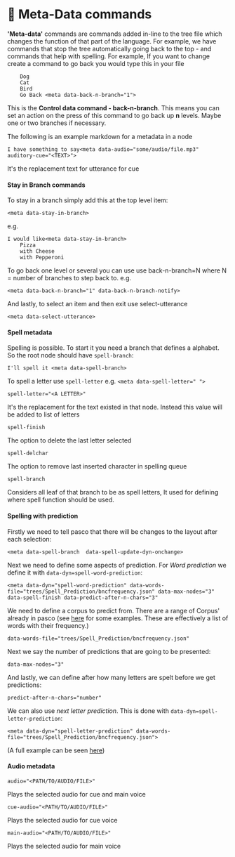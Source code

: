 # 🚀 Meta-Data commands

**'Meta-data'** commands are commands added in-line to the tree file which changes the function of that part of the language. For example, we have commands that stop the tree automatically going back to the top - and commands that help with spelling. For example, If you want to change create a command to go back you would type this in your file

```Animals
	Dog
	Cat
	Bird
	Go Back <meta data-back-n-branch="1">	   			
```

This is the **Control data command - back-n-branch**. This means you can set an action on the press of this command to go back up **n** levels. Maybe one or two branches if necessary.

The following is an example markdown for a metadata in a node

	I have something to say<meta data-audio="some/audio/file.mp3" auditory-cue="<TEXT>">

It's the replacement text for utterance for cue

#### Stay in Branch commands

To stay in a branch simply add this at the top level item:

	<meta data-stay-in-branch>

e.g.

	I would like<meta data-stay-in-branch>
		Pizza
		with Cheese
		with Pepperoni 

To go back one level or several you can use use back-n-branch=N where N = number of branches to step back to. e.g. 

	<meta data-back-n-branch="1" data-back-n-branch-notify>

And lastly, to select an item and then exit use select-utterance

	<meta data-select-utterance>

#### Spell metadata

Spelling is possible. To start it you need a branch that defines a alphabet. So the root node should have `spell-branch`:

	I'll spell it <meta data-spell-branch>
	
To spell a letter use `spell-letter` e.g. `<meta data-spell-letter=" ">`

	spell-letter="<A LETTER>"

It's the replacement for the text existed in that node. Instead this value will be added to list of letters

	spell-finish

The option to delete the last letter selected

	spell-delchar

The option to remove last inserted character in spelling queue

	spell-branch

Considers all leaf of that branch to be as spell letters, It used for defining where spell function should be used.

#### Spelling with prediction

Firstly we need to tell pasco that there will be changes to the layout after each selection:

	<meta data-spell-branch  data-spell-update-dyn-onchange>

Next we need to define some aspects of prediction. For *Word prediction* we define it with `data-dyn=spell-word-prediction`:


	<meta data-dyn="spell-word-prediction" data-words-file="trees/Spell_Prediction/bncfrequency.json" data-max-nodes="3" data-spell-finish data-predict-after-n-chars="3"
	
We need to define a corpus to predict from. There are a range of Corpus' already in pasco (see [here](https://github.com/AceCentre/pasco/tree/master/html/trees/Spell_Prediction) for some examples. These are effectively a list of words with their frequency.) 

	data-words-file="trees/Spell_Prediction/bncfrequency.json" 

Next we say the number of predictions that are going to be presented: 

	data-max-nodes="3" 

And lastly, we can define after how many letters are spelt before we get predictions:

	predict-after-n-chars="number"

We can also use *next letter prediction*. This is done with `data-dyn=spell-letter-prediction`:

	<meta data-dyn="spell-letter-prediction" data-words-file="trees/Spell_Prediction/bncfrequency.json">

(A full example can be seen [here](https://raw.githubusercontent.com/AceCentre/pasco/master/html/trees/Spell_Prediction/en-GB-Spell_Prediction.md))


#### Audio metadata

	audio="<PATH/TO/AUDIO/FILE>"

Plays the selected audio for cue and main voice

	cue-audio="<PATH/TO/AUDIO/FILE>"

Plays the selected audio for cue voice

	main-audio="<PATH/TO/AUDIO/FILE>"

Plays the selected audio for main voice


